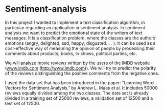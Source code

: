 # Sentiment-analysis
				
In this project I wanted to implement a text classification algorithm, in particular regarding an application in sentiment analysis. In
sentiment analysis we want to predict the emotional state of the writers of text messages. It is a classification problem, where the classes
are the authors’ emotions (angry, delighted, sad, happy, disgusted. . . ). It can be used as a cost-effective way of measuring the opinion of
people by processing their comments about products, books, tv shows, political parties, etc.

We will analyze movie reviews written by the users of the IMDB website (www.imdb.com (http://www.imdb.com)). We will try to predict the
polarity of the reviews distinguishing the positive comments from the negative ones.
				
I used the data set that has been introduced in the paper: “Learning Word Vectors for Sentiment Analysis,” by Andrew L. Maas et al. It
includes 50000 reviews equally divided among the two classes. The data set is already divided in a training set of 25000 reviews, a
validation set of 12500 and a test set of 12500.


					

				

			

		

	
